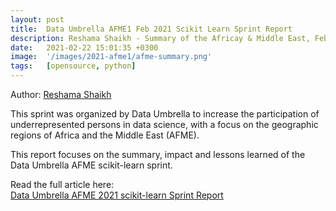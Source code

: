 ```yaml
---
layout: post
title:  Data Umbrella AFME1 Feb 2021 Scikit Learn Sprint Report
description: Reshama Shaikh - Summary of the Africay & Middle East, February 2021
date:   2021-02-22 15:01:35 +0300
image:  '/images/2021-afme1/afme-summary.png'
tags:   [opensource, python]
---
```


Author:  [Reshama Shaikh](https://www.linkedin.com/in/reshamas/)

This sprint was organized by Data Umbrella to increase the participation of underrepresented persons in data science, with a focus on the geographic regions of Africa and the Middle East (AFME).

This report focuses on the summary, impact and lessons learned of the Data Umbrella AFME scikit-learn sprint.

Read the  full article here:  
[Data Umbrella AFME 2021 scikit-learn Sprint Report](https://reshamas.github.io/data-umbrella-afme-2021-scikit-learn-sprint-report/)

